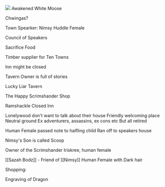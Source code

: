 

![](https://5etools-mirror-1.github.io/img/adventure/IDRotF/065-01-032.shield-lonelywood.webp)
Awakened White Moose

Chwingas?

Town Spearker: Nimsy Huddle
Female

Council of Speakers

Sacrifice Food

Timber supplier for Ten Towns


Inn might be closed

Tavern Owner is full of stories

Lucky Liar Tavern

The Happy Scrimshander Shop

Ramshackle Closed Inn

Lonelywood don't want to talk about their house
Friendly welcoming place
Neutral ground
Ex adventurers, assassins, ex cons etc
But all retired

Human Female passed note to halfling child 
Ran off to speakers house

Nimsy's Son is called Scoop


Owner of the Scrimshander
Iriskree, human female

[[Sazah Bodz]] - Friend of [[Nimsy]]
Human Female with Dark hair

Shopping:

Engraving of Dragon
